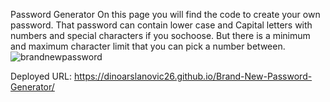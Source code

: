 Password Generator
On this page you will find the code to create your own password. That password can contain lower case and Capital letters with numbers and special characters if you sochoose. But there is a minimum and maximum character limit that you can pick a number between.
![brandnewpassword](https://user-images.githubusercontent.com/117688172/210488773-c1451e76-120a-4a93-a77f-b9ccb3887607.jpg)

Deployed URL: https://dinoarslanovic26.github.io/Brand-New-Password-Generator/
